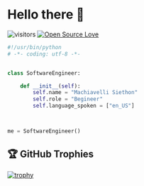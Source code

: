 # Hello there 👋

![visitors](https://visitor-badge.laobi.icu/badge?page_id=zhenye-na.zhenye-na)
[![Open Source Love](https://badges.frapsoft.com/os/v1/open-source.svg?v=102)](https://github.com/ellerbrock/open-source-badge/)


```python
#!/usr/bin/python
# -*- coding: utf-8 -*-


class SoftwareEngineer:

    def __init__(self):
        self.name = "Machiavelli Siethon"
        self.role = "Begineer"
        self.language_spoken = ["en_US"]



me = SoftwareEngineer()
```


## 🏆 GitHub Trophies

[![trophy](https://github-profile-trophy.vercel.app/?username=McMaccc&theme=nord&column=7)](https://github.com/ryo-ma/github-profile-trophy)
